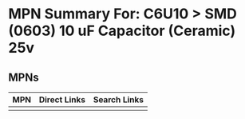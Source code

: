 



# MPN Summary For: C6U10 > SMD (0603) 10 uF Capacitor (Ceramic) 25v

## MPNs
  

|MPN|Direct Links|Search Links|
| :--- | :--- | :--- |
||||

